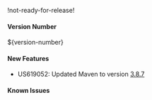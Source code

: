 !not-ready-for-release!

#### Version Number
${version-number}

#### New Features
- US619052: Updated Maven to version [3.8.7](https://maven.apache.org/docs/3.8.7/release-notes.html)

#### Known Issues
